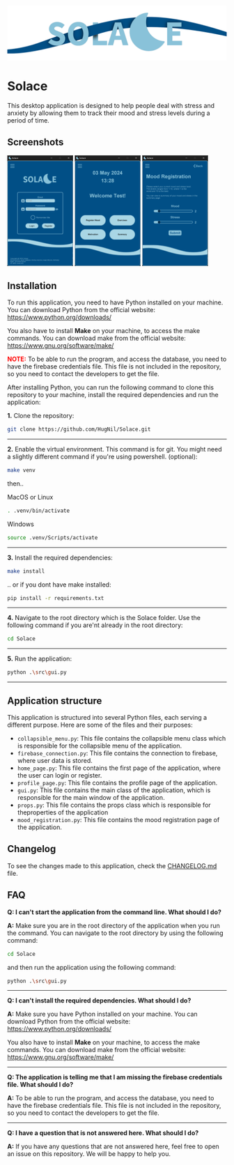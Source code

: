 ![Banner](assests/github-banner.png)

# Solace

This desktop application is designed to help people deal with stress and anxiety by allowing them to track their mood and stress levels during a period of time.


## Screenshots

<img src="assests/readme/login.png" width="30%" alt="Login" /> <img src="assests/readme/dashboard.png" width="30%" alt="Dashboard" /> <img src="assests/readme/mood-registration.png" width="30%" alt="Mood Registration" />


## Installation

To run this application, you need to have Python installed on your machine. You can download Python from the official website: https://www.python.org/downloads/

You also have to install **Make** on your machine, to access the make commands. You can download make from the official website: https://www.gnu.org/software/make/

<span style="color: red;"><strong>NOTE:</strong></span> To be able to run the program, and access the database, you need to have the firebase credentials file. This file is not included in the repository, so you need to contact the developers to get the file.


After installing Python, you can run the following command to clone this repository to your machine, install the required dependencies and run the application:

**1.** Clone the repository:


```bash
git clone https://github.com/HugNil/Solace.git
```

---

**2.** Enable the virtual environment. This command is for git. You might need a slightly different command if you're using powershell. (optional):

```bash
make venv
```
then..

MacOS or Linux
```bash
. .venv/bin/activate
```

Windows
```bash
source .venv/Scripts/activate
```

---

**3.** Install the required dependencies:

```bash
make install
```
.. or if you dont have make installed:
```bash
pip install -r requirements.txt
```

---

**4.** Navigate to the root directory which is the Solace folder. Use the following command if you are'nt already in the root directory:

```bash
cd Solace
```

---

**5.** Run the application:

```bash
python .\src\gui.py
```

---

## Application structure

This application is structured into several Python files, each serving a different purpose. Here are some of the files and their purposes:

- `collapsible_menu.py`: This file contains the collapsible menu class which is responsible for the collapsible menu of the application.
- `firebase_connection.py`: This file contains the connection to firebase, where user data is stored.
- `home_page.py`: This file contains the first page of the application, where the user can login or register.
- `profile_page.py`: This file contains the profile page of the application.
- `gui.py`: This file contains the main class of the application, which is responsible for the main window of the application.
- `props.py`: This file contains the props class which is responsible for theproperties of the application
- `mood_registration.py`: This file contains the mood registration page of the application.

## Changelog

To see the changes made to this application, check the [CHANGELOG.md](CHANGELOG) file.

## FAQ

**Q: I can't start the application from the command line. What should I do?**

**A:** Make sure you are in the root directory of the application when you run the command. You can navigate to the root directory by using the following command:

```bash
cd Solace
```
and then run the application using the following command:

```bash
python .\src\gui.py
```

---

**Q: I can't install the required dependencies. What should I do?**

**A:** Make sure you have Python installed on your machine. You can download Python from the official website: https://www.python.org/downloads/

You also have to install **Make** on your machine, to access the make commands. You can download make from the official website: https://www.gnu.org/software/make/

---

**Q: The application is telling me that I am missing the firebase credentials file. What should I do?**

**A:** To be able to run the program, and access the database, you need to have the firebase credentials file. This file is not included in the repository, so you need to contact the developers to get the file.

---

**Q: I have a question that is not answered here. What should I do?**

**A:** If you have any questions that are not answered here, feel free to open an issue on this repository. We will be happy to help you.

